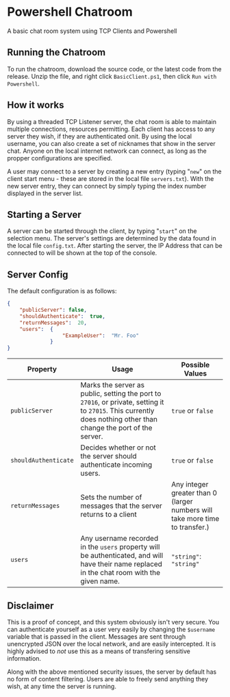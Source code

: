 # Powershell Chatroom
A basic chat room system using TCP Clients and Powershell

## Running the Chatroom
To run the chatroom, download the source code, or the latest code from the release. Unzip the file, and right click `BasicClient.ps1`, then click `Run with Powershell`.

## How it works
By using a threaded TCP Listener server, the chat room is able to maintain multiple connections, resources permitting.
Each client has access to any server they wish, if they are authenticated onit. By using the local username, you can also create a set of nicknames that show in the server chat.
Anyone on the local internet network can connect, as long as the propper configurations are specified.

A user may connect to a server by creating a new entry (typing "`new`" on the client start menu - these are stored in the local file `servers.txt`). With the new server entry, they can connect by simply typing the index number displayed in the server list.

## Starting a Server
A server can be started through the client, by typing "`start`" on the selection menu. The server's settings are determined by the data found in the local file `config.txt`. After starting the server, the IP Address that can be connected to will be shown at the top of the console.

## Server Config
The default configuration is as follows:
```json
{
    "publicServer": false,
    "shouldAuthenticate":  true,
    "returnMessages":  20,
    "users":  {
                  "ExampleUser":  "Mr. Foo"
              }
}
```
| Property | Usage | Possible Values |
|-----|-----|-----|
| `publicServer` | Marks the server as public, setting the port to `27016`, or private, setting it to `27015`. This currently does nothing other than change the port of the server. | `true` or `false` |
| `shouldAuthenticate` | Decides whether or not the server should authenticate incoming users. | `true` or `false` |
| `returnMessages`| Sets the number of messages that the server returns to a client | Any integer greater than 0 (larger numbers will take more time to transfer.) |
| `users` | Any username recorded in the `users` property will be authenticated, and will have their name replaced in the chat room with the given name. | `"string"`: `"string"` |

## Disclaimer
This is a proof of concept, and this system obviously isn't very secure. You can authenticate yourself as a user very easily by changing the `$username` variable that is passed in the client. Messages are sent through unencrypted JSON over the local network, and are easily intercepted. It is highly advised to *not* use this as a means of transfering sensitive information.

Along with the above mentioned security issues, the server by default has no form of content filtering. Users are able to freely send anything they wish, at any time the server is running.
